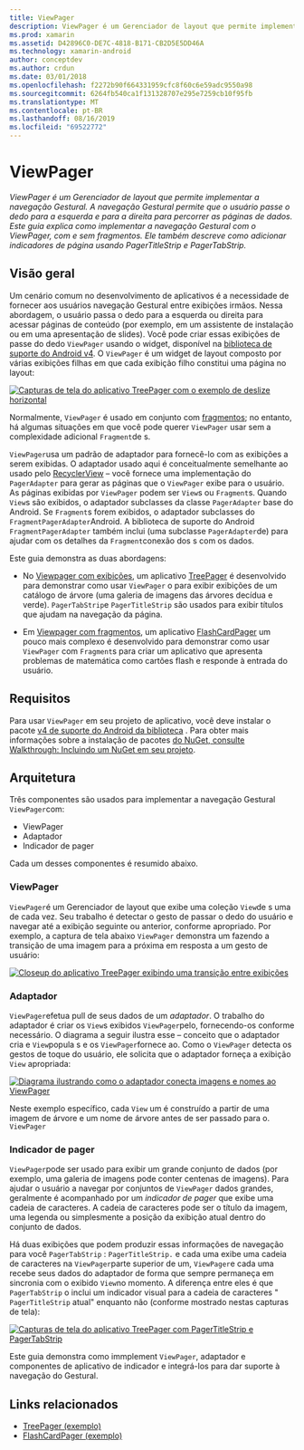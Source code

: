 ```yaml
---
title: ViewPager
description: ViewPager é um Gerenciador de layout que permite implementar a navegação Gestural. A navegação Gestural permite que o usuário passe o dedo para a esquerda e para a direita para percorrer as páginas de dados. Este guia explica como implementar a navegação Gestural com o ViewPager, com e sem fragmentos. Ele também descreve como adicionar indicadores de página usando PagerTitleStrip e PagerTabStrip.
ms.prod: xamarin
ms.assetid: D42896C0-DE7C-4818-B171-CB2D5E5DD46A
ms.technology: xamarin-android
author: conceptdev
ms.author: crdun
ms.date: 03/01/2018
ms.openlocfilehash: f2272b90f664331959cfc8f60c6e59adc9550a98
ms.sourcegitcommit: 6264fb540ca1f131328707e295e7259cb10f95fb
ms.translationtype: MT
ms.contentlocale: pt-BR
ms.lasthandoff: 08/16/2019
ms.locfileid: "69522772"
---
```

# <a name="viewpager"></a>ViewPager

_ViewPager é um Gerenciador de layout que permite implementar a navegação Gestural. A navegação Gestural permite que o usuário passe o dedo para a esquerda e para a direita para percorrer as páginas de dados. Este guia explica como implementar a navegação Gestural com o ViewPager, com e sem fragmentos. Ele também descreve como adicionar indicadores de página usando PagerTitleStrip e PagerTabStrip._

 
## <a name="overview"></a>Visão geral

Um cenário comum no desenvolvimento de aplicativos é a necessidade de fornecer aos usuários navegação Gestural entre exibições irmãos. Nessa abordagem, o usuário passa o dedo para a esquerda ou direita para acessar páginas de conteúdo (por exemplo, em um assistente de instalação ou em uma apresentação de slides). Você pode criar essas exibições de passe do dedo `ViewPager` usando o widget, disponível na [biblioteca de suporte do Android v4](https://www.nuget.org/packages/Xamarin.Android.Support.v4/). O `ViewPager` é um widget de layout composto por várias exibições filhas em que cada exibição filho constitui uma página no layout: 

[![Capturas de tela do aplicativo TreePager com o exemplo de deslize horizontal](images/01-intro-sml.png)](images/01-intro.png#lightbox)

Normalmente, `ViewPager` é usado em conjunto com [fragmentos](~/android/platform/fragments/index.md); no entanto, há algumas situações em que você pode querer `ViewPager` usar sem a complexidade adicional `Fragment`de s.

`ViewPager`usa um padrão de adaptador para fornecê-lo com as exibições a serem exibidas. O adaptador usado aqui é conceitualmente semelhante ao usado pelo [RecyclerView](~/android/user-interface/layouts/recycler-view/index.md) &ndash; você fornece uma implementação do `PagerAdapter` para gerar as páginas que o `ViewPager` exibe para o usuário. As páginas exibidas por `ViewPager` podem ser `View`s ou `Fragment`s. Quando `View`s são exibidos, o adaptador subclasses da classe `PagerAdapter` base do Android. Se `Fragment`s forem exibidos, o adaptador subclasses do `FragmentPagerAdapter`Android. A biblioteca de suporte do Android `FragmentPagerAdapter` também inclui (uma subclasse `PagerAdapter`de) para ajudar com os detalhes da `Fragment`conexão dos s com os dados. 

Este guia demonstra as duas abordagens: 

- No [Viewpager com exibições](~/android/user-interface/controls/view-pager/viewpager-and-views.md), um aplicativo [TreePager](https://docs.microsoft.com/samples/xamarin/monodroid-samples/userinterface-treepager) é desenvolvido para demonstrar como usar `ViewPager` o para exibir exibições de um catálogo de árvore (uma galeria de imagens das árvores decídua e verde). 
    `PagerTabStrip`e `PagerTitleStrip` são usados para exibir títulos que ajudam na navegação da página.

- Em [Viewpager com fragmentos](~/android/user-interface/controls/view-pager/viewpager-and-fragments.md), um aplicativo [FlashCardPager](https://docs.microsoft.com/samples/xamarin/monodroid-samples/userinterface-treepager) um pouco mais complexo é desenvolvido para demonstrar como usar `ViewPager` com `Fragment`s para criar um aplicativo que apresenta problemas de matemática como cartões flash e responde à entrada do usuário. 


## <a name="requirements"></a>Requisitos

Para usar `ViewPager` em seu projeto de aplicativo, você deve instalar o pacote [v4 de suporte do Android da biblioteca](https://www.nuget.org/packages/Xamarin.Android.Support.v4/) . Para obter mais informações sobre a instalação de pacotes [do NuGet, consulte Walkthrough: Incluindo um NuGet em seu projeto](https://docs.microsoft.com/visualstudio/mac/nuget-walkthrough). 

 
## <a name="architecture"></a>Arquitetura

Três componentes são usados para implementar a navegação Gestural `ViewPager`com:

- ViewPager
- Adaptador
- Indicador de pager

Cada um desses componentes é resumido abaixo.



### <a name="viewpager"></a>ViewPager

`ViewPager`é um Gerenciador de layout que exibe uma coleção `View`de s uma de cada vez. Seu trabalho é detectar o gesto de passar o dedo do usuário e navegar até a exibição seguinte ou anterior, conforme apropriado. Por exemplo, a captura de tela abaixo `ViewPager` demonstra um fazendo a transição de uma imagem para a próxima em resposta a um gesto de usuário: 

[![Closeup do aplicativo TreePager exibindo uma transição entre exibições](images/02-transition-sml.png)](images/02-transition.png#lightbox)


### <a name="adapter"></a>Adaptador

`ViewPager`efetua pull de seus dados de um *adaptador*. O trabalho do adaptador é criar os `View`s exibidos `ViewPager`pelo, fornecendo-os conforme necessário. O diagrama a seguir ilustra esse &ndash; conceito que o adaptador cria e `View`popula s e os `ViewPager`fornece ao. Como o `ViewPager` detecta os gestos de toque do usuário, ele solicita que o adaptador forneça a exibição `View` apropriada: 

[![Diagrama ilustrando como o adaptador conecta imagens e nomes ao ViewPager](images/03-adapter-sml.png)](images/03-adapter.png#lightbox)

Neste exemplo específico, cada `View` um é construído a partir de uma imagem de árvore e um nome de árvore antes de ser passado para o. `ViewPager` 



### <a name="pager-indicator"></a>Indicador de pager

`ViewPager`pode ser usado para exibir um grande conjunto de dados (por exemplo, uma galeria de imagens pode conter centenas de imagens). Para ajudar o usuário a navegar por conjuntos de `ViewPager` dados grandes, geralmente é acompanhado por um *indicador de pager* que exibe uma cadeia de caracteres. A cadeia de caracteres pode ser o título da imagem, uma legenda ou simplesmente a posição da exibição atual dentro do conjunto de dados. 

Há duas exibições que podem produzir essas informações de navegação para você `PagerTabStrip` : `PagerTitleStrip.` e cada uma exibe uma cadeia de caracteres na `ViewPager`parte superior de um, `ViewPager`e cada uma recebe seus dados do adaptador de forma que sempre permaneça em sincronia com o exibido `View`no momento. A diferença entre eles é que `PagerTabStrip` o inclui um indicador visual para a cadeia de caracteres " `PagerTitleStrip` atual" enquanto não (conforme mostrado nestas capturas de tela): 

[![Capturas de tela do aplicativo TreePager com PagerTitleStrip e PagerTabStrip](images/04-comparison-sml.png)](images/04-comparison.png#lightbox)

Este guia demonstra como immplement `ViewPager`, adaptador e componentes de aplicativo de indicador e integrá-los para dar suporte à navegação do Gestural. 



## <a name="related-links"></a>Links relacionados

- [TreePager (exemplo)](https://docs.microsoft.com/samples/xamarin/monodroid-samples/userinterface-treepager)
- [FlashCardPager (exemplo)](https://docs.microsoft.com/samples/xamarin/monodroid-samples/userinterface-flashcardpager)

